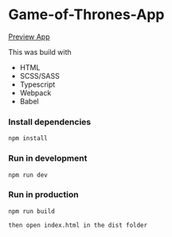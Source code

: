 # Game-of-Thrones-App

<a href="https://polite-cannoli-ccf444.netlify.app/" target="_blank">Preview App</a>

This was build with

<ul>
    <li>HTML</li>
    <li>SCSS/SASS</li>
    <li>Typescript</li>
    <li>Webpack</li>
    <li>Babel</li>
</ul>

### Install dependencies

```
npm install
```

### Run in development

```
npm run dev
```

### Run in production

```
npm run build

then open index.html in the dist folder
```
